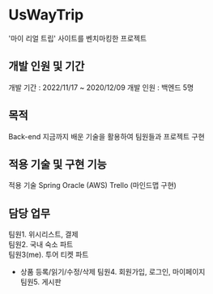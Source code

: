 # UsWayTrip 
'마이 리얼 트립' 사이트를 벤치마킹한 프로젝트 

## 개발 인원 및 기간
개발 기간 : 2022/11/17 ~ 2020/12/09
개발 인원 : 백엔드 5명

## 목적
Back-end
지금까지 배운 기술을 활용하여 팀원들과 프로젝트 구현

## 적용 기술 및 구현 기능
적용 기술
Spring
Oracle (AWS)
Trello (마인드맵 구현)

## 담당 업무
팀원1. 위시리스트, 결제 <br/>
팀원2. 국내 숙소 파트 <br/>
팀원3(me). 투어 티켓 파트 <br/>
  - 상품 등록/읽기/수정/삭제
팀원4. 회원가입, 로그인, 마이페이지 <br/>
팀원5. 게시판  <br/>
